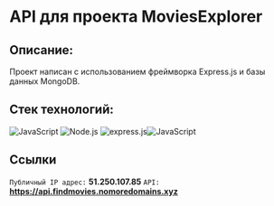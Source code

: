 # API для проекта MoviesExplorer

## Описание:
Проект написан с использованием фреймворка Express.js и базы данных MongoDB.

## Стек технологий:
<img alt="JavaScript" src="https://img.shields.io/badge/JavaScript-323330?style=for-the-badge&logo=javascript&logoColor=F7DF1E" /> <img alt="Node.js" src="https://img.shields.io/badge/Node.js-339933?style=for-the-badge&logo=nodedotjs&logoColor=white" /> <img alt="express.js" src="https://img.shields.io/badge/Express.js-000000?style=for-the-badge&logo=express&logoColor=white" /><img alt="JavaScript" src="https://img.shields.io/badge/MongoDB-%234ea94b.svg?style=for-the-badge&logo=mongodb&logoColor=white" />


## Ссылки
`Публичный IP адрес:` **51.250.107.85**
`API:` **https://api.findmovies.nomoredomains.xyz**





